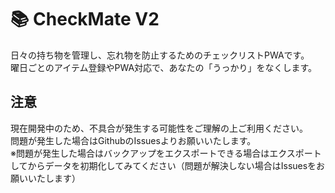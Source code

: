 # 📚 CheckMate V2
日々の持ち物を管理し、忘れ物を防止するためのチェックリストPWAです。<br>
曜日ごとのアイテム登録やPWA対応で、あなたの「うっかり」をなくします。

## 注意
現在開発中のため、不具合が発生する可能性をご理解の上ご利用ください。<br>
問題が発生した場合はGithubのIssuesよりお願いいたします。<br>
※問題が発生した場合はバックアップをエクスポートできる場合はエクスポートしてからデータを初期化してみてください（問題が解決しない場合はIssuesをお願いいたします）
